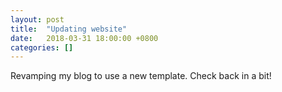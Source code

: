 ```yaml
---
layout: post
title:  "Updating website"
date:   2018-03-31 18:00:00 +0800
categories: []
---
```


Revamping my blog to use a new template. Check back in a bit!
